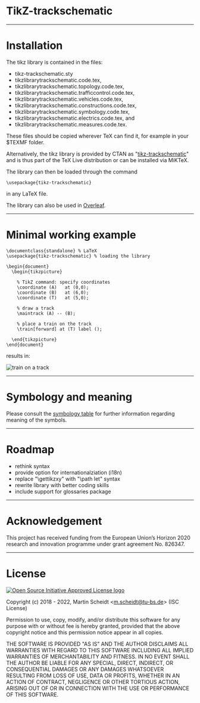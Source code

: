 # TikZ-trackschematic

------------

# Installation


The tikz library is contained in the files:
* tikz-trackschematic.sty
* tikzlibrarytrackschematic.code.tex,
* tikzlibrarytrackschematic.topology.code.tex,
* tikzlibrarytrackschematic.trafficcontrol.code.tex,
* tikzlibrarytrackschematic.vehicles.code.tex,
* tikzlibrarytrackschematic.constructions.code.tex,
* tikzlibrarytrackschematic.symbology.code.tex,
* tikzlibrarytrackschematic.electrics.code.tex, and
* tikzlibrarytrackschematic.measures.code.tex.

These files should be copied wherever TeX can find it, for example in your $TEXMF folder.

Alternatively, the tikz library is provided by CTAN as "[tikz-trackschematic](https://ctan.org/pkg/tikz-trackschematic)" and is thus part of the TeX Live distribution or can be installed via MiKTeX.

The library can then be loaded through the command
```TeX
\usepackage{tikz-trackschematic}
```
in any LaTeX file.

The library can also be used in [Overleaf](https://www.overleaf.com/read/crrxfcdzbhbd).

------------

# Minimal working example

```TeX
\documentclass{standalone} % LaTeX
\usepackage{tikz-trackschematic} % loading the library

\begin{document}
  \begin{tikzpicture}

    % TikZ command: specify coordinates
    \coordinate (A)   at (0,0);
    \coordinate (B)   at (6,0);
    \coordinate (T)   at (5,0);

    % draw a track
    \maintrack (A) -- (B);

    % place a train on the track
    \train[forward] at (T) label ();

  \end{tikzpicture}
\end{document}
```
results in:

![train on a track](https://raw.githubusercontent.com/railtoolkit/tikz-trackschematic/master/doc/examples/minimal_working_example.png "train on a track")

------------

# Symbology and meaning

Please consult the [symbology table](https://github.com/railtoolkit/tikz-trackschematic/blob/master/doc/symbology_table.pdf) for further information regarding meaning of the symbols.

------------

# Roadmap

  * rethink syntax
  * provide option for internationalziation (i18n)
  * replace "\gettikzxy" with "\path let" syntax
  * rewrite library with better coding skills
  * include support for glossaries package

------------

# Acknowledgement

  This project has received funding from the European Union’s Horizon 2020 research and innovation programme under grant agreement No. 826347.

------------

# License
  
  [![Open Source Initiative Approved License logo](https://opensource.org/files/OSIApproved_100X125.png "Open Source Initiative Approved License logo")](https://opensource.org)

  Copyright (c) 2018 - 2022, Martin Scheidt \<m.scheidt@tu-bs.de\> (ISC License)

  Permission to use, copy, modify, and/or distribute this software for any purpose with or without fee is hereby granted, provided that the above copyright notice and this permission notice appear in all copies.

  THE SOFTWARE IS PROVIDED "AS IS" AND THE AUTHOR DISCLAIMS ALL WARRANTIES WITH REGARD TO THIS SOFTWARE INCLUDING ALL IMPLIED WARRANTIES OF MERCHANTABILITY AND FITNESS. IN NO EVENT SHALL THE AUTHOR BE LIABLE FOR ANY SPECIAL, DIRECT, INDIRECT, OR CONSEQUENTIAL DAMAGES OR ANY DAMAGES WHATSOEVER RESULTING FROM LOSS OF USE, DATA OR PROFITS, WHETHER IN AN ACTION OF CONTRACT, NEGLIGENCE OR OTHER TORTIOUS ACTION, ARISING OUT OF OR IN CONNECTION WITH THE USE OR PERFORMANCE OF THIS SOFTWARE.